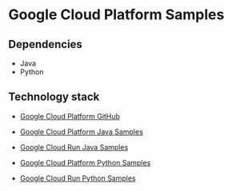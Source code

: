 # Google Cloud Platform Samples
	
## Dependencies
* Java
* Python

## Technology stack
- [Google Cloud Platform GitHub](https://github.com/GoogleCloudPlatform)

- [Google Cloud Platform Java Samples](https://github.com/GoogleCloudPlatform/java-docs-samples)

- [Google Cloud Run Java Samples](https://github.com/GoogleCloudPlatform/java-docs-samples/tree/master/run)

- [Google Cloud Platform Python Samples](https://github.com/GoogleCloudPlatform/python-docs-samples)

- [Google Cloud Run Python Samples](https://github.com/GoogleCloudPlatform/python-docs-samples/tree/master/run)